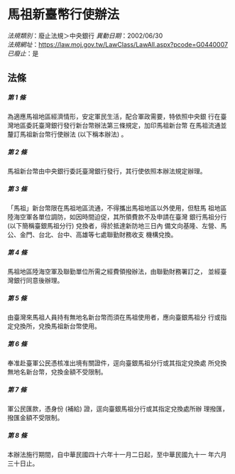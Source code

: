 # 馬祖新臺幣行使辦法

*法規類別*：廢止法規＞中央銀行
*異動日期*：2002/06/30  
*法規網址*：https://law.moj.gov.tw/LawClass/LawAll.aspx?pcode=G0440007
*已廢止*：是


## 法條
##### 第 1 條
為適應馬祖地區經濟情形，安定軍民生活，配合軍政需要，特依照中央銀
行在臺灣地區委託臺灣銀行發行新台幣辦法第三條規定，加印馬祖新台幣
在馬祖流通並釐訂馬祖新台幣行使辦法 (以下稱本辦法) 。

##### 第 2 條
馬祖新台幣由中央銀行委託臺灣銀行發行，其行使依照本辦法規定辦理。

##### 第 3 條
「馬祖」新台幣限在馬祖地區流通，不得攜出馬祖地區以外使用，但駐馬
祖地區陸海空軍各單位調防，如因時間迫促，其所領費款不及申請在臺灣
銀行馬祖分行 (以下簡稱臺銀馬祖分行) 兌換者，得於抵達新防地三日內
備文向基隆、左營、馬公、金門、台北、台中、高雄等七處聯勤財務收支
機構兌換。

##### 第 4 條
馬祖地區陸海空軍及聯勤單位所需之經費領撥辦法，由聯勤財務署訂之，
並經臺灣銀行同意後辦理。

##### 第 5 條
由臺灣來馬祖人員持有無地名新台幣而須在馬祖使用者，應向臺銀馬祖分
行或指定兌換所，兌換馬祖新台幣使用。

##### 第 6 條
奉准赴臺軍公民憑核准出境有關證件，逕向臺銀馬祖分行或其指定兌換處
所兌換無地名新台幣，兌換金額不受限制。

##### 第 7 條
軍公民匯款，憑身份 (補給) 證，逕向臺銀馬祖分行或其指定兌換處所辦
理撥匯，撥匯金額不受限制。

##### 第 8 條
本辦法施行期間，自中華民國四十六年十一月二日起，至中華民國九十一
年六月三十日止。


